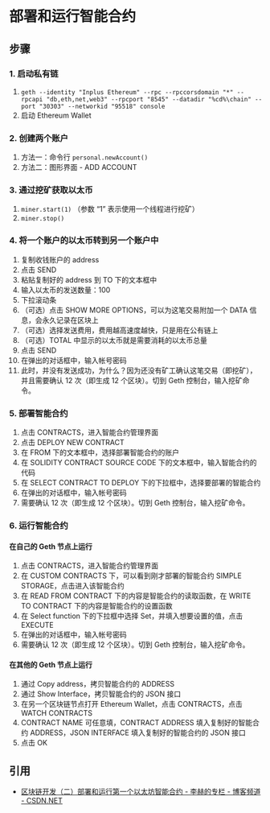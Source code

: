 # 部署和运行智能合约

## 步骤

### 1. 启动私有链

1. ```geth --identity "Inplus Ethereum" --rpc --rpccorsdomain "*" --rpcapi "db,eth,net,web3" --rpcport "8545" --datadir "%cd%\chain" --port "30303" --networkid "95518" console```
2. 启动 Ethereum Wallet

### 2. 创建两个账户

1. 方法一：命令行 ```personal.newAccount()```
2. 方法二：图形界面 - ADD ACCOUNT

### 3. 通过挖矿获取以太币

1. ```miner.start(1)``` （参数 “1” 表示使用一个线程进行挖矿）
2. ```miner.stop()```

### 4. 将一个账户的以太币转到另一个账户中

1. 复制收钱账户的 address
2. 点击 SEND
3. 粘贴复制好的 address 到 TO 下的文本框中
4. 输入以太币的发送数量：100
5. 下拉滚动条
6. （可选）点击 SHOW MORE OPTIONS，可以为这笔交易附加一个 DATA 信息，会永久记录在区块上
7. （可选）选择发送费用，费用越高速度越快，只是用在公有链上
8. （可选）TOTAL 中显示的以太币就是需要消耗的以太币总量
9. 点击 SEND
10. 在弹出的对话框中，输入帐号密码
11. 此时，并没有发送成功，为什么？因为还没有矿工确认这笔交易（即挖矿），并且需要确认 12 次（即生成 12 个区块）。切到 Geth 控制台，输入挖矿命令。

### 5. 部署智能合约

1. 点击 CONTRACTS，进入智能合约管理界面
2. 点击 DEPLOY NEW CONTRACT
3. 在 FROM 下的文本框中，选择部署智能合约的账户
4. 在 SOLIDITY CONTRACT SOURCE CODE 下的文本框中，输入智能合约的代码
5. 在 SELECT CONTRACT TO DEPLOY 下的下拉框中，选择要部署的智能合约
6. 在弹出的对话框中，输入帐号密码
7. 需要确认 12 次（即生成 12 个区块）。切到 Geth 控制台，输入挖矿命令。

### 6. 运行智能合约

#### 在自己的 Geth 节点上运行

1. 点击 CONTRACTS，进入智能合约管理界面
2. 在 CUSTOM CONTRACTS 下，可以看到刚才部署的智能合约 SIMPLE STORAGE，点击进入该智能合约
3. 在 READ FROM CONTRACT 下的内容是智能合约的读取函数，在 WRITE TO CONTRACT 下的内容是智能合约的设置函数
4. 在 Select function 下的下拉框中选择 Set，并填入想要设置的值，点击 EXECUTE
5. 在弹出的对话框中，输入帐号密码
6. 需要确认 12 次（即生成 12 个区块）。切到 Geth 控制台，输入挖矿命令。

#### 在其他的 Geth 节点上运行

1. 通过 Copy address，拷贝智能合约的 ADDRESS
2. 通过 Show Interface，拷贝智能合约的 JSON 接口
3. 在另一个区块链节点打开 Ethereum Wallet，点击 CONTRACTS，点击 WATCH CONTRACTS
4. CONTRACT NAME 可任意填，CONTRACT ADDRESS 填入复制好的智能合约 ADDRESS，JSON INTERFACE 填入复制好的智能合约的 JSON 接口
5. 点击 OK

## 引用

- [区块链开发（二）部署和运行第一个以太坊智能合约 - 李赫的专栏 - 博客频道 - CSDN.NET](http://blog.csdn.net/sportshark/article/details/52249607)